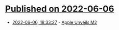 # [Published on 2022-06-06](index.md)

* [2022-06-06, 18:33:27](https://news.ycombinator.com/item?id=31644008) - [Apple Unveils M2](https://www.apple.com/newsroom/2022/06/apple-unveils-m2-with-breakthrough-performance-and-capabilities/)
